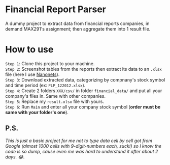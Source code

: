 # Financial Report Parser
A dummy project to extract data from financial reports companies, in demand MAX291's assignment; then aggregate them into 1 result file.
# How to use
`Step 1`: Clone this project to your machine.<br>
`Step 2`: Screenshot tables from the reports then extract its data to an `.xlsx` file (here I use [Nanonets](app.nanonets.com)).<br>
`Step 3`: Download extracted data, categorizing by compnany's stock symbol and time period (ex: `PLP_122012.xlsx`). <br>
`Step 4`: Create 2 folders `XXX/csv/` in folder `financial_data/` and put all your company's files in. Same with other companies. <br>
`Step 5`: Replace my `result.xlsx` file with yours. <br>
`Step 6`: Run `Main` and enter all your company stock symbol (**order must be same with your folder's one**). <br>
## P.S.
*This is just a basic project for me not to type data cell by cell got from Google (almost 1000 cells with 9-digit-numbers each, suck!) so I know the code is so dump, cause even me was hard to understand it after about 2 days. 😂*.



